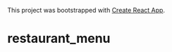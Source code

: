 This project was bootstrapped with [Create React App](https://github.com/facebook/create-react-app).

# restaurant_menu